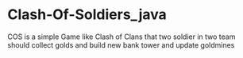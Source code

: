 # Clash-Of-Soldiers_java

COS is a simple Game like Clash of Clans that two soldier in two team should collect golds and build new bank tower and update goldmines
